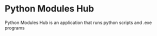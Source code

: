 # Python Modules Hub

Python Modules Hub is an application that runs python scripts and .exe programs
